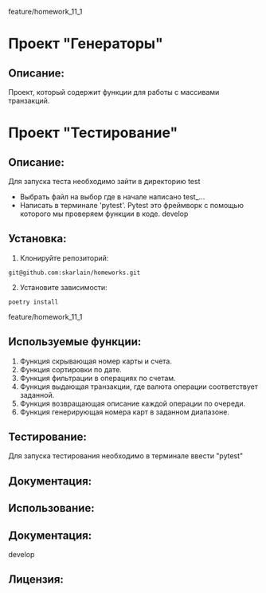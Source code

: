 feature/homework_11_1
# Проект "Генераторы"

## Описание:
Проект, который содержит функции для работы с массивами транзакций.


# Проект "Тестирование"

## Описание:

Для запуска теста необходимо зайти в директорию test
- Выбрать файл на выбор где в начале написано test_...
- Написать в терминале 'pytest'. Pytest это фреймворк с помощью которого мы проверяем функции в коде.
develop
## Установка:

1. Клонируйте репозиторий:
```
git@github.com:skarlain/homeworks.git
```

2. Установите зависимости:
```
poetry install
```


feature/homework_11_1
## Используемые функции:
1. Функция скрывающая номер карты и счета.
2. Функция сортировки по дате.
3. Функция фильтрации в операциях по счетам.
4. Функция выдающая транзакции, где валюта операции соответствует заданной.
5. Функция возвращающая описание каждой операции по очереди.
6. Функция генерирующая номера карт в заданном диапазоне.

## Тестирование:
Для запуска тестирования необходимо в терминале ввести "pytest"

## Документация:


## Использование:



## Документация:

develop
## Лицензия: